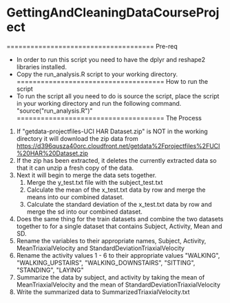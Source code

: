 # GettingAndCleaningDataCourseProject
=====================================
Pre-req
* In order to run this script you need to have the dplyr and reshape2 libraries installed.
* Copy the run_analysis.R script to your working directory.
=====================================
How to run the script
* To run the script all you need to do is source the script, place the script in your working directory and run the following command. "source("run_analysis.R")"
=====================================
The Process
1. If "getdata-projectfiles-UCI HAR Dataset.zip" is NOT in the working directory it will download the zip data from https://d396qusza40orc.cloudfront.net/getdata%2Fprojectfiles%2FUCI%20HAR%20Dataset.zip
2. If the zip has been extracted, it deletes the currently extracted data so that it can unzip a fresh copy of the data.
3. Next it will begin to merge the data sets together. 
	1. Merge the y_test.txt file with the subject_test.txt
	2. Calculate the mean of the x_test.txt data by row and merge the means into our combined dataset.	
	3. Calculate the standard deviation of the x_test.txt data by row and merge the sd into our combined dataset.
4. Does the same thing for the train datasets and combine the two datasets together to for a single dataset that contains Subject, Activity, Mean and SD.
5. Rename the variables to their appropriate names, Subject, Activity, MeanTriaxialVelocity and StandardDeviationTriaxialVelocity 	
5. Rename the activity values 1 - 6 to their appropriate values "WALKING", "WALKING_UPSTAIRS", "WALKING_DOWNSTAIRS", "SITTING", "STANDING", "LAYING"
6. Summarize the data by subject, and activity by taking the mean of MeanTriaxialVelocity and the mean of StandardDeviationTriaxialVelocity
7. Write the summarized data to SummarizedTriaxialVelocity.txt
